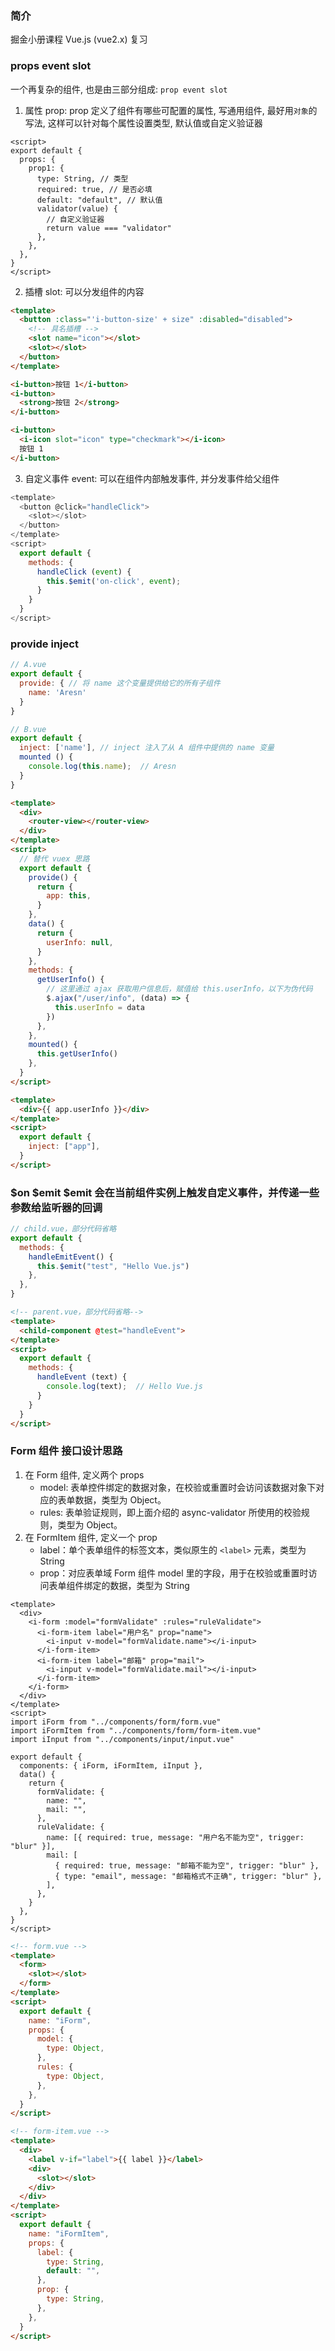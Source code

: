 ### 简介

掘金小册课程 Vue.js (vue2.x) 复习

### props event slot

一个再复杂的组件, 也是由三部分组成: `prop event slot`

1. 属性 prop: prop 定义了组件有哪些可配置的属性, 写通用组件, 最好用`对象`的写法, 这样可以针对每个属性设置类型, 默认值或自定义验证器

```vue
<script>
export default {
  props: {
    prop1: {
      type: String, // 类型
      required: true, // 是否必填
      default: "default", // 默认值
      validator(value) {
        // 自定义验证器
        return value === "validator"
      },
    },
  },
}
</script>
```

2. 插槽 slot: 可以分发组件的内容

```html
<template>
  <button :class="'i-button-size' + size" :disabled="disabled">
    <!-- 具名插槽 -->
    <slot name="icon"></slot>
    <slot></slot>
  </button>
</template>

<i-button>按钮 1</i-button>
<i-button>
  <strong>按钮 2</strong>
</i-button>

<i-button>
  <i-icon slot="icon" type="checkmark"></i-icon>
  按钮 1
</i-button>
```

3. 自定义事件 event: 可以在组件内部触发事件, 并分发事件给父组件

```js
<template>
  <button @click="handleClick">
    <slot></slot>
  </button>
</template>
<script>
  export default {
    methods: {
      handleClick (event) {
        this.$emit('on-click', event);
      }
    }
  }
</script>
```

### provide inject

```js
// A.vue
export default {
  provide: { // 将 name 这个变量提供给它的所有子组件
    name: 'Aresn'
  }
}

// B.vue
export default {
  inject: ['name'], // inject 注入了从 A 组件中提供的 name 变量
  mounted () {
    console.log(this.name);  // Aresn
  }
}
```

```html
<template>
  <div>
    <router-view></router-view>
  </div>
</template>
<script>
  // 替代 vuex 思路
  export default {
    provide() {
      return {
        app: this,
      }
    },
    data() {
      return {
        userInfo: null,
      }
    },
    methods: {
      getUserInfo() {
        // 这里通过 ajax 获取用户信息后，赋值给 this.userInfo，以下为伪代码
        $.ajax("/user/info", (data) => {
          this.userInfo = data
        })
      },
    },
    mounted() {
      this.getUserInfo()
    },
  }
</script>

<template>
  <div>{{ app.userInfo }}</div>
</template>
<script>
  export default {
    inject: ["app"],
  }
</script>
```

### $on $emit $emit 会在当前组件实例上触发自定义事件，并传递一些参数给监听器的回调

```js
// child.vue，部分代码省略
export default {
  methods: {
    handleEmitEvent() {
      this.$emit("test", "Hello Vue.js")
    },
  },
}
```

```html
<!-- parent.vue，部分代码省略-->
<template>
  <child-component @test="handleEvent">
</template>
<script>
  export default {
    methods: {
      handleEvent (text) {
      	console.log(text);  // Hello Vue.js
      }
    }
  }
</script>

```

### Form 组件 接口设计思路

1. 在 Form 组件, 定义两个 props
   - model: 表单控件绑定的数据对象，在校验或重置时会访问该数据对象下对应的表单数据，类型为 Object。
   - rules: 表单验证规则，即上面介绍的 async-validator 所使用的校验规则，类型为 Object。
2. 在 FormItem 组件, 定义一个 prop
   - label：单个表单组件的标签文本，类似原生的 `<label>` 元素，类型为 String
   - prop：对应表单域 Form 组件 model 里的字段，用于在校验或重置时访问表单组件绑定的数据，类型为 String

```vue
<template>
  <div>
    <i-form :model="formValidate" :rules="ruleValidate">
      <i-form-item label="用户名" prop="name">
        <i-input v-model="formValidate.name"></i-input>
      </i-form-item>
      <i-form-item label="邮箱" prop="mail">
        <i-input v-model="formValidate.mail"></i-input>
      </i-form-item>
    </i-form>
  </div>
</template>
<script>
import iForm from "../components/form/form.vue"
import iFormItem from "../components/form/form-item.vue"
import iInput from "../components/input/input.vue"

export default {
  components: { iForm, iFormItem, iInput },
  data() {
    return {
      formValidate: {
        name: "",
        mail: "",
      },
      ruleValidate: {
        name: [{ required: true, message: "用户名不能为空", trigger: "blur" }],
        mail: [
          { required: true, message: "邮箱不能为空", trigger: "blur" },
          { type: "email", message: "邮箱格式不正确", trigger: "blur" },
        ],
      },
    }
  },
}
</script>
```

```html
<!-- form.vue -->
<template>
  <form>
    <slot></slot>
  </form>
</template>
<script>
  export default {
    name: "iForm",
    props: {
      model: {
        type: Object,
      },
      rules: {
        type: Object,
      },
    },
  }
</script>
```

```html
<!-- form-item.vue -->
<template>
  <div>
    <label v-if="label">{{ label }}</label>
    <div>
      <slot></slot>
    </div>
  </div>
</template>
<script>
  export default {
    name: "iFormItem",
    props: {
      label: {
        type: String,
        default: "",
      },
      prop: {
        type: String,
      },
    },
  }
</script>
```
